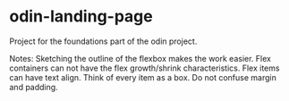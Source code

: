 # odin-landing-page
Project for the foundations part of the odin project.

Notes:
Sketching the outline of the flexbox makes the work easier.
Flex containers can not have the flex growth/shrink characteristics.
Flex items can have text align.
Think of every item as a box.
Do not confuse margin and padding.